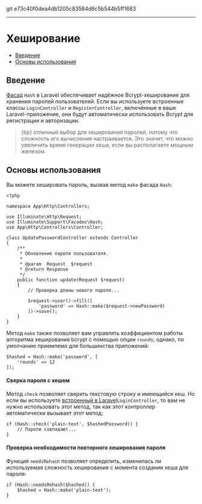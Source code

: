 git e73c40f0dea4db1205c83584d6c5b544b5ff1683

---

# Хеширование

- [Введение](#introduction)
- [Основы использования](#basic-usage)

<a name="introduction"></a>
## Введение

[Фасад](/docs/{{version}}/facades) `Hash` в Laravel обеспечивает надёжное Bcrypt-хеширование для хранения паролей пользователей. Если вы используете встроенные классы `LoginController` и `RegisterController`, включённые в ваше Laravel-приложение, они будут автоматически использовать Bcrypt для регистрации и авторизации.

> {tip} отличный выбор для хеширования паролей, потому что сложность его вычисления настраивается. Это значит, что можно увеличить время генерации хеша, если вы располагаете мощным железом.

<a name="basic-usage"></a>
## Основы использования

Вы можете хешировать пароль, вызвав метод `make` фасада `Hash`:

    <?php

    namespace App\Http\Controllers;

    use Illuminate\Http\Request;
    use Illuminate\Support\Facades\Hash;
    use App\Http\Controllers\Controller;

    class UpdatePasswordController extends Controller
    {
        /**
         * Обновление пароля пользователя.
         *
         * @param  Request  $request
         * @return Response
         */
        public function update(Request $request)
        {
            // Проверка длины нового пароля...

            $request->user()->fill([
                'password' => Hash::make($request->newPassword)
            ])->save();
        }
    }

Метод `make` также позволяет вам управлять коэффициентом работы алгоритма хеширования bcrypt с помощью опции `rounds`; однако, по умолчанию приемлемо для большинства приложений:

    $hashed = Hash::make('password', [
        'rounds' => 12
    ]);

#### Сверка пароля с хешем

Метод `check` позволяет сверить текстовую строку и имеющийся хеш. Но если вы используете [встроенный в Laravel](/docs/{{version}}/authentication)`LoginController`, то вам не нужно использовать этот метод, так как этот контроллер автоматически вызывает этот метод:

    if (Hash::check('plain-text', $hashedPassword)) {
        // Пароли совпадают...
    }

#### Проверка необходимости повторного хеширования пароля

Функция `needsRehash` позволяет определить, изменилась ли используемая сложность хеширования с момента создания хеша для пароля:

    if (Hash::needsRehash($hashed)) {
        $hashed = Hash::make('plain-text');
    }
